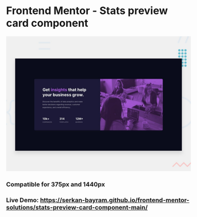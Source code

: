 # Frontend Mentor - Stats preview card component

![Design preview for the Stats preview card component coding challenge](./design/desktop-preview.jpg)

### Compatible for 375px and 1440px

### Live Demo: https://serkan-bayram.github.io/frontend-mentor-solutions/stats-preview-card-component-main/
